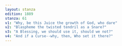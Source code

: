 ```yaml
---
layout: stanza
edition: 1889
stanza: 61
v1: "Why, be this Juice the growth of God, who dare"
v2: "Blaspheme the twisted tendril as a Snare?"
v3: "A Blessing, we should use it, should we not?"
v4: "And if a Curse--why, then, Who set it there?"
---
```

